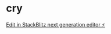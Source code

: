 # cry

[Edit in StackBlitz next generation editor ⚡️](https://stackblitz.com/~/github.com/EdTheWonder/cry)